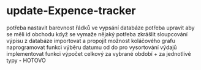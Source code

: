 # update-Expence-tracker
potřeba nastavit barevnost řádků ve vypsání databáze
potřeba upravit aby se měli id obchodu když se vymaže nějaký
potřeba zkrášlit sloupcování výpisu z databáze
importovat a propojit možnost koláčového grafu
naprogramovat funkci výběru datumu od do pro vysortování výdajů
implementovat funkci výpočet celkový za vybrané období + za jednotlivé typy - HOTOVO
